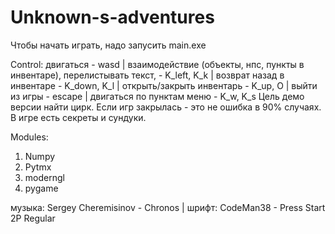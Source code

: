 # Unknown-s-adventures
Чтобы начать играть, надо запусить main.exe


Control:
двигаться - wasd |
взаимодействие (объекты, нпс, пункты в инвентаре), перелистывать текст,  - K_left, K_k |
возврат назад в инвентаре - K_down, K_l |
открыть/закрыть инвентарь - K_up, O |
выйти из игры - escape |
двигаться по пунктам меню - K_w, K_s
Цель демо версии найти цирк. 
Если игр закрылась - это не ошибка в 90% случаях.
В игре есть секреты и сундуки.


Modules:
1. Numpy
2. Pytmx
3. moderngl
4. pygame


музыка:
Sergey Cheremisinov - Chronos |
шрифт:
CodeMan38 - Press Start 2P Regular 
